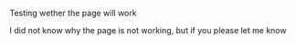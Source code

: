 Testing wether the page will work

I did not know why the page is not working, but if you please let me know
